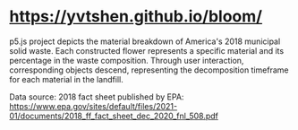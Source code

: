 # https://yvtshen.github.io/bloom/
p5.js project depicts the material breakdown of America's 2018 municipal solid waste.
Each constructed flower represents a specific material and its percentage in the waste composition. Through user interaction, corresponding objects descend, representing the decomposition timeframe for each material in the landfill.

Data source: 2018 fact sheet published by EPA: https://www.epa.gov/sites/default/files/2021-01/documents/2018_ff_fact_sheet_dec_2020_fnl_508.pdf
